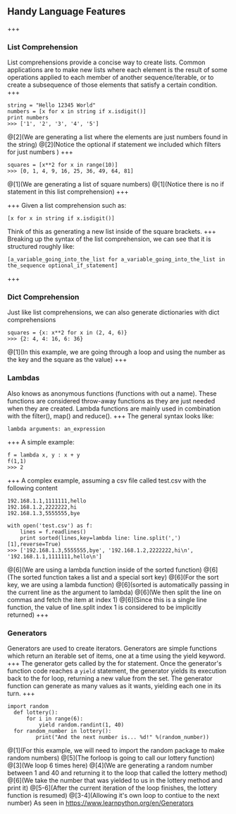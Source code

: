 ## Handy Language Features
+++
### List Comprehension
List comprehensions provide a concise way to create lists. Common applications are to make new lists where each element is the result of some operations applied to each member of another sequence/iterable, or to create a subsequence of those elements that satisfy a certain condition.
+++
```
string = "Hello 12345 World"
numbers = [x for x in string if x.isdigit()]
print numbers
>>> ['1', '2', '3', '4', '5']
```
@[2](We are generating a list where the elements are just numbers found in the string)
@[2](Notice the optional if statement we included which filters for just numbers )
+++
```
squares = [x**2 for x in range(10)]
>>> [0, 1, 4, 9, 16, 25, 36, 49, 64, 81]
```
@[1](We are generating a list of square numbers)
@[1](Notice there is no if statement in this list comprehension)
+++
<!--  
    http://www.pythonforbeginners.com/basics/list-comprehensions-in-python
    https://docs.python.org/2/tutorial/datastructures.html
 -->
+++
Given a list comprehension such as:
```
[x for x in string if x.isdigit()]
```
Think of this as generating a new list inside of the square brackets.
+++
Breaking up the syntax of the list comprehension, we can see that it is structured roughly like:
```
[a_variable_going_into_the_list for a_variable_going_into_the_list in the_sequence optional_if_statement]
```
+++
### Dict Comprehension
Just like list comprehensions, we can also generate dictionaries with dict comprehensions
```
squares = {x: x**2 for x in (2, 4, 6)}
>>> {2: 4, 4: 16, 6: 36}
```
@[1](In this example, we are going through a loop and using the number as the key and the square as the value)
+++
### Lambdas
Also knows as anonymous functions (functions with out a name).  These functions are considered throw-away functions as they are just needed when they are created. Lambda functions are mainly used in combination with the filter(), map() and reduce().
+++
The general syntax looks like:
```
lambda arguments: an_expression
```
+++
A simple example:
```
f = lambda x, y : x + y
f(1,1)
>>> 2
```
<!-- https://www.python-course.eu/lambda.php -->
+++
A complex example, assuming a csv file called test.csv with the following content
```
192.168.1.1,1111111,hello
192.168.1.2,2222222,hi
192.168.1.3,5555555,bye
```
```
with open('test.csv') as f:
    lines = f.readlines()
    print sorted(lines,key=lambda line: line.split(',')[1],reverse=True)
>>> ['192.168.1.3,5555555,bye', '192.168.1.2,2222222,hi\n', '192.168.1.1,1111111,hello\n']
```
@[6](We are using a lambda function inside of the sorted function)
@[6](The sorted function takes a list and a special sort key)
@[6](For the sort key, we are using a lambda function)
@[6](sorted is automatically passing in the current line as the argument to lambda)
@[6](We then split the line on commas and fetch the item at index 1)
@[6](Since this is a single line function, the value of line.split index 1 is considered to be implicitly returned)
+++
### Generators
<!--  https://www.learnpython.org/en/Generators -->
Generators are used to create iterators. Generators are simple functions which return an iterable set of items, one at a time using the yield keyword.
+++
The generator gets called by the for statement. Once the generator's function code reaches a `yield` statement, the generator yields its execution back to the for loop, returning a new value from the set. The generator function can generate as many values as it wants, yielding each one in its turn.
+++
```
import random
  def lottery():
      for i in range(6):
          yield random.randint(1, 40)
  for random_number in lottery():
         print("And the next number is... %d!" %(random_number))
```
@[1](For this example, we will need to import the random package to make random numbers)
@[5](The forloop is going to call our lottery function)
@[3](We loop 6 times here)
@[4](We are generating a random number between 1 and 40 and returning it to the loop that called the lottery method)
@[6](We take the number that was yielded to us in the lottery method and print it)
@[5-6](After the current iteration of the loop finishes, the lottery function is resumed)
@[3-4](Allowing it's own loop to contiue to the next number)
As seen in https://www.learnpython.org/en/Generators
